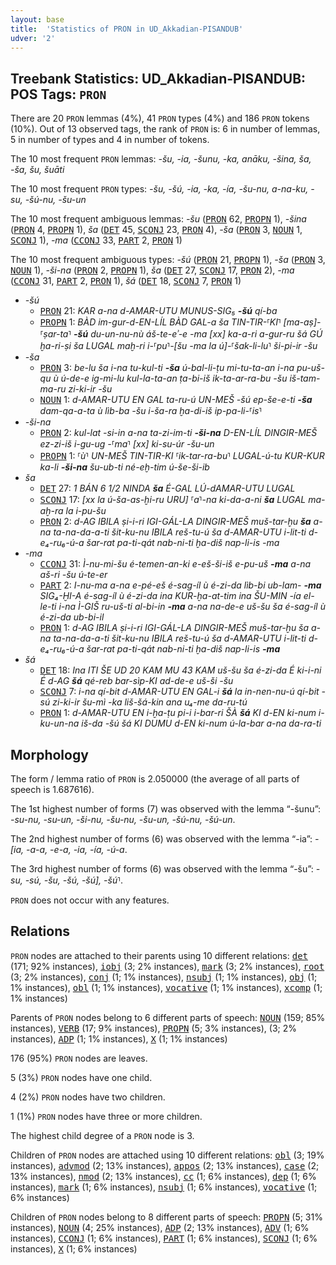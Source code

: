```yaml
---
layout: base
title:  'Statistics of PRON in UD_Akkadian-PISANDUB'
udver: '2'
---
```


## Treebank Statistics: UD_Akkadian-PISANDUB: POS Tags: `PRON`

There are 20 `PRON` lemmas (4%), 41 `PRON` types (4%) and 186 `PRON` tokens (10%).
Out of 13 observed tags, the rank of `PRON` is: 6 in number of lemmas, 5 in number of types and 4 in number of tokens.

The 10 most frequent `PRON` lemmas: <em>-šu, -ia, -šunu, -ka, anāku, -šina, ša, -ša, šu, šuāti</em>

The 10 most frequent `PRON` types:  <em>-šu, -šú, -ia, -ka, -ía, -šu-nu, a-na-ku, -su, -šú-nu, -šu-un</em>

The 10 most frequent ambiguous lemmas: <em>-šu</em> (<tt><a href="akk_pisandub-pos-PRON.html">PRON</a></tt> 62, <tt><a href="akk_pisandub-pos-PROPN.html">PROPN</a></tt> 1), <em>-šina</em> (<tt><a href="akk_pisandub-pos-PRON.html">PRON</a></tt> 4, <tt><a href="akk_pisandub-pos-PROPN.html">PROPN</a></tt> 1), <em>ša</em> (<tt><a href="akk_pisandub-pos-DET.html">DET</a></tt> 45, <tt><a href="akk_pisandub-pos-SCONJ.html">SCONJ</a></tt> 23, <tt><a href="akk_pisandub-pos-PRON.html">PRON</a></tt> 4), <em>-ša</em> (<tt><a href="akk_pisandub-pos-PRON.html">PRON</a></tt> 3, <tt><a href="akk_pisandub-pos-NOUN.html">NOUN</a></tt> 1, <tt><a href="akk_pisandub-pos-SCONJ.html">SCONJ</a></tt> 1), <em>-ma</em> (<tt><a href="akk_pisandub-pos-CCONJ.html">CCONJ</a></tt> 33, <tt><a href="akk_pisandub-pos-PART.html">PART</a></tt> 2, <tt><a href="akk_pisandub-pos-PRON.html">PRON</a></tt> 1)

The 10 most frequent ambiguous types:  <em>-šú</em> (<tt><a href="akk_pisandub-pos-PRON.html">PRON</a></tt> 21, <tt><a href="akk_pisandub-pos-PROPN.html">PROPN</a></tt> 1), <em>-ša</em> (<tt><a href="akk_pisandub-pos-PRON.html">PRON</a></tt> 3, <tt><a href="akk_pisandub-pos-NOUN.html">NOUN</a></tt> 1), <em>-ši-na</em> (<tt><a href="akk_pisandub-pos-PRON.html">PRON</a></tt> 2, <tt><a href="akk_pisandub-pos-PROPN.html">PROPN</a></tt> 1), <em>ša</em> (<tt><a href="akk_pisandub-pos-DET.html">DET</a></tt> 27, <tt><a href="akk_pisandub-pos-SCONJ.html">SCONJ</a></tt> 17, <tt><a href="akk_pisandub-pos-PRON.html">PRON</a></tt> 2), <em>-ma</em> (<tt><a href="akk_pisandub-pos-CCONJ.html">CCONJ</a></tt> 31, <tt><a href="akk_pisandub-pos-PART.html">PART</a></tt> 2, <tt><a href="akk_pisandub-pos-PRON.html">PRON</a></tt> 1), <em>šá</em> (<tt><a href="akk_pisandub-pos-DET.html">DET</a></tt> 18, <tt><a href="akk_pisandub-pos-SCONJ.html">SCONJ</a></tt> 7, <tt><a href="akk_pisandub-pos-PRON.html">PRON</a></tt> 1)


* <em>-šú</em>
  * <tt><a href="akk_pisandub-pos-PRON.html">PRON</a></tt> 21: <em>KAR a-na d-AMAR-UTU MUNUS-SIG₅ <b>-šú</b> qí-ba</em>
  * <tt><a href="akk_pisandub-pos-PROPN.html">PROPN</a></tt> 1: <em>BÀD im-gur-d-EN-LÍL BÀD GAL-a ša TIN-TIR-⸢KI⸣ [ma-aṣ]-⸢ṣar-ta⸣ <b>-šú</b> du-un-nu-nù áš-te-eʾ-e -ma [xx] ka-a-ri a-gur-ru šá GÚ ḫa-ri-ṣi ša LUGAL maḫ-ri i-⸢pu⸣-[šu -ma la ú]-⸢šak-li-lu⸣ ši-pi-ir -šu</em>
* <em>-ša</em>
  * <tt><a href="akk_pisandub-pos-PRON.html">PRON</a></tt> 3: <em>be-lu ša i-na tu-kul-ti <b>-ša</b> ú-bal-li-ṭu mi-tu-ta-an i-na pu-uš-qu ù ú-de-e ig-mi-lu kul-la-ta-an ṭa-bi-iš ik-ta-ar-ra-bu -šu iš-tam-ma-ru zi-ki-ir -šu</em>
  * <tt><a href="akk_pisandub-pos-NOUN.html">NOUN</a></tt> 1: <em>d-AMAR-UTU EN GAL ta-ru-ú UN-MEŠ -šú ep-še-e-ti <b>-ša</b> dam-qa-a-ta ù lìb-ba -šu i-ša-ra ḫa-di-iš ip-pa-li-⸢is⸣</em>
* <em>-ši-na</em>
  * <tt><a href="akk_pisandub-pos-PRON.html">PRON</a></tt> 2: <em>kul-lat -si-in a-na ta-zi-im-ti <b>-ši-na</b> D-EN-LÍL DINGIR-MEŠ ez-zi-iš i-gu-ug -⸢ma⸣ [xx] ki-su-úr -šu-un</em>
  * <tt><a href="akk_pisandub-pos-PROPN.html">PROPN</a></tt> 1: <em>⸢ù⸣ UN-MEŠ TIN-TIR-KI ⸢ik-tar-ra-bu⸣ LUGAL-ú-tu KUR-KUR ka-li <b>-ši-na</b> šu-ub-ti né-eḫ-tim ú-še-ši-ib</em>
* <em>ša</em>
  * <tt><a href="akk_pisandub-pos-DET.html">DET</a></tt> 27: <em>1 BÁN 6 1/2 NINDA <b>ša</b> É-GAL LÚ-dAMAR-UTU LUGAL</em>
  * <tt><a href="akk_pisandub-pos-SCONJ.html">SCONJ</a></tt> 17: <em>[xx la ú-ša-as-ḫi-ru URU] ⸢a⸣-na ki-da-a-ni <b>ša</b> LUGAL ma-aḫ-ra la i-pu-šu</em>
  * <tt><a href="akk_pisandub-pos-PRON.html">PRON</a></tt> 2: <em>d-AG IBILA ṣi-i-ri IGI-GÁL-LA DINGIR-MEŠ muš-tar-ḫu <b>ša</b> a-na ta-na-da-a-ti šit-ku-nu IBILA reš-tu-ú ša d-AMAR-UTU i-lit-ti d-e₄-ru₆-ú-a šar-rat pa-ti-qát nab-ni-ti ḫa-diš nap-li-is -ma</em>
* <em>-ma</em>
  * <tt><a href="akk_pisandub-pos-CCONJ.html">CCONJ</a></tt> 31: <em>Ì-nu-mi-šu é-temen-an-ki e-eš-ši-iš e-pu-uš <b>-ma</b> a-na aš-ri -šu ú-te-er</em>
  * <tt><a href="akk_pisandub-pos-PART.html">PART</a></tt> 2: <em>I-nu-ma a-na e-pé-eš é-sag-íl ù é-zi-da lìb-bi ub-lam- <b>-ma</b> SIG₄-ḪI-A é-sag-íl ù é-zi-da ina KUR-ḫa-at-tim ina ŠU-MIN -ía el-le-ti i-na Ì-GIŠ ru-uš-ti al-bi-in <b>-ma</b> a-na na-de-e uš-šu ša é-sag-íl ù é-zi-da ub-bi-il</em>
  * <tt><a href="akk_pisandub-pos-PRON.html">PRON</a></tt> 1: <em>d-AG IBILA ṣi-i-ri IGI-GÁL-LA DINGIR-MEŠ muš-tar-ḫu ša a-na ta-na-da-a-ti šit-ku-nu IBILA reš-tu-ú ša d-AMAR-UTU i-lit-ti d-e₄-ru₆-ú-a šar-rat pa-ti-qát nab-ni-ti ḫa-diš nap-li-is <b>-ma</b></em>
* <em>šá</em>
  * <tt><a href="akk_pisandub-pos-DET.html">DET</a></tt> 18: <em>Ina ITI ŠE UD 20 KAM MU 43 KAM uš-šu ša é-zi-da É ki-i-ni É d-AG <b>šá</b> qé-reb bar-sìp-KI ad-de-e uš-ši -šu</em>
  * <tt><a href="akk_pisandub-pos-SCONJ.html">SCONJ</a></tt> 7: <em>i-na qí-bit d-AMAR-UTU EN GAL-i <b>šá</b> la in-nen-nu-ú qí-bit -sú zi-ki-ir šu-mì -ka liš-šá-kin ana u₄-me da-ru-tú</em>
  * <tt><a href="akk_pisandub-pos-PRON.html">PRON</a></tt> 1: <em>d-AMAR-UTU EN i-ḫa-ṭu pi-i i-bar-ri ŠÀ <b>šá</b> KI d-EN ki-num i-ku-un-na iš-da -šú šá KI DUMU d-EN ki-num ú-la-bar a-na da-ra-ti</em>

## Morphology

The form / lemma ratio of `PRON` is 2.050000 (the average of all parts of speech is 1.687616).

The 1st highest number of forms (7) was observed with the lemma “-šunu”: <em>-su-nu, -su-un, -ši-nu, -šu-nu, -šu-un, -šú-nu, -šú-un</em>.

The 2nd highest number of forms (6) was observed with the lemma “-ia”: <em>-[ia, -a-a, -e-a, -ia, -ía, -ú-a</em>.

The 3rd highest number of forms (6) was observed with the lemma “-šu”: <em>-su, -sú, -šu, -šú, -šú], -šú⸣</em>.

`PRON` does not occur with any features.


## Relations

`PRON` nodes are attached to their parents using 10 different relations: <tt><a href="akk_pisandub-dep-det.html">det</a></tt> (171; 92% instances), <tt><a href="akk_pisandub-dep-iobj.html">iobj</a></tt> (3; 2% instances), <tt><a href="akk_pisandub-dep-mark.html">mark</a></tt> (3; 2% instances), <tt><a href="akk_pisandub-dep-root.html">root</a></tt> (3; 2% instances), <tt><a href="akk_pisandub-dep-conj.html">conj</a></tt> (1; 1% instances), <tt><a href="akk_pisandub-dep-nsubj.html">nsubj</a></tt> (1; 1% instances), <tt><a href="akk_pisandub-dep-obj.html">obj</a></tt> (1; 1% instances), <tt><a href="akk_pisandub-dep-obl.html">obl</a></tt> (1; 1% instances), <tt><a href="akk_pisandub-dep-vocative.html">vocative</a></tt> (1; 1% instances), <tt><a href="akk_pisandub-dep-xcomp.html">xcomp</a></tt> (1; 1% instances)

Parents of `PRON` nodes belong to 6 different parts of speech: <tt><a href="akk_pisandub-pos-NOUN.html">NOUN</a></tt> (159; 85% instances), <tt><a href="akk_pisandub-pos-VERB.html">VERB</a></tt> (17; 9% instances), <tt><a href="akk_pisandub-pos-PROPN.html">PROPN</a></tt> (5; 3% instances),  (3; 2% instances), <tt><a href="akk_pisandub-pos-ADP.html">ADP</a></tt> (1; 1% instances), <tt><a href="akk_pisandub-pos-X.html">X</a></tt> (1; 1% instances)

176 (95%) `PRON` nodes are leaves.

5 (3%) `PRON` nodes have one child.

4 (2%) `PRON` nodes have two children.

1 (1%) `PRON` nodes have three or more children.

The highest child degree of a `PRON` node is 3.

Children of `PRON` nodes are attached using 10 different relations: <tt><a href="akk_pisandub-dep-obl.html">obl</a></tt> (3; 19% instances), <tt><a href="akk_pisandub-dep-advmod.html">advmod</a></tt> (2; 13% instances), <tt><a href="akk_pisandub-dep-appos.html">appos</a></tt> (2; 13% instances), <tt><a href="akk_pisandub-dep-case.html">case</a></tt> (2; 13% instances), <tt><a href="akk_pisandub-dep-nmod.html">nmod</a></tt> (2; 13% instances), <tt><a href="akk_pisandub-dep-cc.html">cc</a></tt> (1; 6% instances), <tt><a href="akk_pisandub-dep-dep.html">dep</a></tt> (1; 6% instances), <tt><a href="akk_pisandub-dep-mark.html">mark</a></tt> (1; 6% instances), <tt><a href="akk_pisandub-dep-nsubj.html">nsubj</a></tt> (1; 6% instances), <tt><a href="akk_pisandub-dep-vocative.html">vocative</a></tt> (1; 6% instances)

Children of `PRON` nodes belong to 8 different parts of speech: <tt><a href="akk_pisandub-pos-PROPN.html">PROPN</a></tt> (5; 31% instances), <tt><a href="akk_pisandub-pos-NOUN.html">NOUN</a></tt> (4; 25% instances), <tt><a href="akk_pisandub-pos-ADP.html">ADP</a></tt> (2; 13% instances), <tt><a href="akk_pisandub-pos-ADV.html">ADV</a></tt> (1; 6% instances), <tt><a href="akk_pisandub-pos-CCONJ.html">CCONJ</a></tt> (1; 6% instances), <tt><a href="akk_pisandub-pos-PART.html">PART</a></tt> (1; 6% instances), <tt><a href="akk_pisandub-pos-SCONJ.html">SCONJ</a></tt> (1; 6% instances), <tt><a href="akk_pisandub-pos-X.html">X</a></tt> (1; 6% instances)

